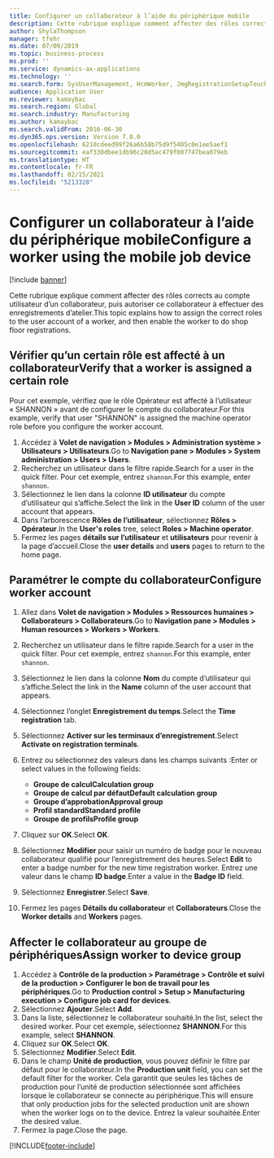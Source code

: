 ```yaml
---
title: Configurer un collaborateur à l’aide du périphérique mobile
description: Cette rubrique explique comment affecter des rôles corrects au compte utilisateur d’un collaborateur, puis autoriser ce collaborateur à effectuer des enregistrements d’atelier.
author: ShylaThompson
manager: tfehr
ms.date: 07/09/2019
ms.topic: business-process
ms.prod: ''
ms.service: dynamics-ax-applications
ms.technology: ''
ms.search.form: SysUserManagement, HcmWorker, JmgRegistrationSetupTouch, JmgRegistrationSetupAssignUsers
audience: Application User
ms.reviewer: kamaybac
ms.search.region: Global
ms.search.industry: Manufacturing
ms.author: kamaybac
ms.search.validFrom: 2016-06-30
ms.dyn365.ops.version: Version 7.0.0
ms.openlocfilehash: 6210cdeed99f26a6b58b75d9f5405c0e1ee5aef1
ms.sourcegitcommit: eaf330dbee1db96c20d5ac479f007747bea079eb
ms.translationtype: HT
ms.contentlocale: fr-FR
ms.lasthandoff: 02/15/2021
ms.locfileid: "5213328"
---
```

# <a name="configure-a-worker-using-the-mobile-job-device"></a><span data-ttu-id="0b57b-103">Configurer un collaborateur à l’aide du périphérique mobile</span><span class="sxs-lookup"><span data-stu-id="0b57b-103">Configure a worker using the mobile job device</span></span>

[!include [banner](../../includes/banner.md)]

<span data-ttu-id="0b57b-104">Cette rubrique explique comment affecter des rôles corrects au compte utilisateur d’un collaborateur, puis autoriser ce collaborateur à effectuer des enregistrements d’atelier.</span><span class="sxs-lookup"><span data-stu-id="0b57b-104">This topic explains how to assign the correct roles to the user account of a worker, and then enable the worker to do shop floor registrations.</span></span>

## <a name="verify-that-a-worker-is-assigned-a-certain-role"></a><span data-ttu-id="0b57b-105">Vérifier qu’un certain rôle est affecté à un collaborateur</span><span class="sxs-lookup"><span data-stu-id="0b57b-105">Verify that a worker is assigned a certain role</span></span>

<span data-ttu-id="0b57b-106">Pour cet exemple, vérifiez que le rôle Opérateur est affecté à l’utilisateur « SHANNON » avant de configurer le compte du collaborateur.</span><span class="sxs-lookup"><span data-stu-id="0b57b-106">For this example, verify that user "SHANNON" is assigned the machine operator role before you configure the worker account.</span></span>

1. <span data-ttu-id="0b57b-107">Accédez à **Volet de navigation > Modules > Administration système > Utilisateurs > Utilisateurs**.</span><span class="sxs-lookup"><span data-stu-id="0b57b-107">Go to **Navigation pane > Modules > System administration > Users > Users**.</span></span>
2. <span data-ttu-id="0b57b-108">Recherchez un utilisateur dans le filtre rapide.</span><span class="sxs-lookup"><span data-stu-id="0b57b-108">Search for a user in the quick filter.</span></span> <span data-ttu-id="0b57b-109">Pour cet exemple, entrez `shannon`.</span><span class="sxs-lookup"><span data-stu-id="0b57b-109">For this example, enter `shannon`.</span></span>
3. <span data-ttu-id="0b57b-110">Sélectionnez le lien dans la colonne **ID utilisateur** du compte d’utilisateur qui s’affiche.</span><span class="sxs-lookup"><span data-stu-id="0b57b-110">Select the link in the **User ID** column of the user account that appears.</span></span>
4. <span data-ttu-id="0b57b-111">Dans l’arborescence **Rôles de l’utilisateur**, sélectionnez **Rôles > Opérateur**.</span><span class="sxs-lookup"><span data-stu-id="0b57b-111">In the **User's roles** tree, select **Roles > Machine operator**.</span></span>
5. <span data-ttu-id="0b57b-112">Fermez les pages **détails sur l’utilisateur** et **utilisateurs** pour revenir à la page d’accueil.</span><span class="sxs-lookup"><span data-stu-id="0b57b-112">Close the **user details** and **users** pages to return to the home page.</span></span>

## <a name="configure-worker-account"></a><span data-ttu-id="0b57b-113">Paramétrer le compte du collaborateur</span><span class="sxs-lookup"><span data-stu-id="0b57b-113">Configure worker account</span></span>
1. <span data-ttu-id="0b57b-114">Allez dans **Volet de navigation > Modules > Ressources humaines > Collaborateurs > Collaborateurs**.</span><span class="sxs-lookup"><span data-stu-id="0b57b-114">Go to **Navigation pane > Modules > Human resources > Workers > Workers**.</span></span>
2. <span data-ttu-id="0b57b-115">Recherchez un utilisateur dans le filtre rapide.</span><span class="sxs-lookup"><span data-stu-id="0b57b-115">Search for a user in the quick filter.</span></span> <span data-ttu-id="0b57b-116">Pour cet exemple, entrez `shannon`.</span><span class="sxs-lookup"><span data-stu-id="0b57b-116">For this example, enter `shannon`.</span></span>
3. <span data-ttu-id="0b57b-117">Sélectionnez le lien dans la colonne **Nom** du compte d’utilisateur qui s’affiche.</span><span class="sxs-lookup"><span data-stu-id="0b57b-117">Select the link in the **Name** column of the user account that appears.</span></span>
4. <span data-ttu-id="0b57b-118">Sélectionnez l’onglet **Enregistrement du temps**.</span><span class="sxs-lookup"><span data-stu-id="0b57b-118">Select the **Time registration** tab.</span></span>
5. <span data-ttu-id="0b57b-119">Sélectionnez **Activer sur les terminaux d’enregistrement**.</span><span class="sxs-lookup"><span data-stu-id="0b57b-119">Select **Activate on registration terminals**.</span></span>
6. <span data-ttu-id="0b57b-120">Entrez ou sélectionnez des valeurs dans les champs suivants :</span><span class="sxs-lookup"><span data-stu-id="0b57b-120">Enter or select values in the following fields:</span></span>  

    - <span data-ttu-id="0b57b-121">**Groupe de calcul**</span><span class="sxs-lookup"><span data-stu-id="0b57b-121">**Calculation group**</span></span>  
    - <span data-ttu-id="0b57b-122">**Groupe de calcul par défaut**</span><span class="sxs-lookup"><span data-stu-id="0b57b-122">**Default calculation group**</span></span>  
    - <span data-ttu-id="0b57b-123">**Groupe d’approbation**</span><span class="sxs-lookup"><span data-stu-id="0b57b-123">**Approval group**</span></span>  
    - <span data-ttu-id="0b57b-124">**Profil standard**</span><span class="sxs-lookup"><span data-stu-id="0b57b-124">**Standard profile**</span></span>  
    - <span data-ttu-id="0b57b-125">**Groupe de profils**</span><span class="sxs-lookup"><span data-stu-id="0b57b-125">**Profile group**</span></span>  

7. <span data-ttu-id="0b57b-126">Cliquez sur **OK**.</span><span class="sxs-lookup"><span data-stu-id="0b57b-126">Select **OK**.</span></span>
8. <span data-ttu-id="0b57b-127">Sélectionnez **Modifier** pour saisir un numéro de badge pour le nouveau collaborateur qualifié pour l’enregistrement des heures.</span><span class="sxs-lookup"><span data-stu-id="0b57b-127">Select **Edit** to enter a badge number for the new time registration worker.</span></span> <span data-ttu-id="0b57b-128">Entrez une valeur dans le champ **ID badge**.</span><span class="sxs-lookup"><span data-stu-id="0b57b-128">Enter a value in the **Badge ID** field.</span></span>
9. <span data-ttu-id="0b57b-129">Sélectionnez **Enregistrer**.</span><span class="sxs-lookup"><span data-stu-id="0b57b-129">Select **Save**.</span></span>
10. <span data-ttu-id="0b57b-130">Fermez les pages **Détails du collaborateur** et **Collaborateurs**.</span><span class="sxs-lookup"><span data-stu-id="0b57b-130">Close the **Worker details** and **Workers** pages.</span></span>

## <a name="assign-worker-to-device-group"></a><span data-ttu-id="0b57b-131">Affecter le collaborateur au groupe de périphériques</span><span class="sxs-lookup"><span data-stu-id="0b57b-131">Assign worker to device group</span></span>
1. <span data-ttu-id="0b57b-132">Accédez à **Contrôle de la production > Paramétrage > Contrôle et suivi de la production > Configurer le bon de travail pour les périphériques**.</span><span class="sxs-lookup"><span data-stu-id="0b57b-132">Go to **Production control > Setup > Manufacturing execution > Configure job card for devices**.</span></span>
2. <span data-ttu-id="0b57b-133">Sélectionnez **Ajouter**.</span><span class="sxs-lookup"><span data-stu-id="0b57b-133">Select **Add**.</span></span>
3. <span data-ttu-id="0b57b-134">Dans la liste, sélectionnez le collaborateur souhaité.</span><span class="sxs-lookup"><span data-stu-id="0b57b-134">In the list, select the desired worker.</span></span> <span data-ttu-id="0b57b-135">Pour cet exemple, sélectionnez **SHANNON**.</span><span class="sxs-lookup"><span data-stu-id="0b57b-135">For this example, select **SHANNON**.</span></span>
4. <span data-ttu-id="0b57b-136">Cliquez sur **OK**.</span><span class="sxs-lookup"><span data-stu-id="0b57b-136">Select **OK**.</span></span>
5. <span data-ttu-id="0b57b-137">Sélectionnez **Modifier**.</span><span class="sxs-lookup"><span data-stu-id="0b57b-137">Select **Edit**.</span></span>
6. <span data-ttu-id="0b57b-138">Dans le champ **Unité de production**, vous pouvez définir le filtre par défaut pour le collaborateur.</span><span class="sxs-lookup"><span data-stu-id="0b57b-138">In the **Production unit** field, you can set the default filter for the worker.</span></span> <span data-ttu-id="0b57b-139">Cela garantit que seules les tâches de production pour l’unité de production sélectionnée sont affichées lorsque le collaborateur se connecte au périphérique.</span><span class="sxs-lookup"><span data-stu-id="0b57b-139">This will ensure that only production jobs for the selected production unit are shown when the worker logs on to the device.</span></span> <span data-ttu-id="0b57b-140">Entrez la valeur souhaitée.</span><span class="sxs-lookup"><span data-stu-id="0b57b-140">Enter the desired value.</span></span>
7. <span data-ttu-id="0b57b-141">Fermez la page.</span><span class="sxs-lookup"><span data-stu-id="0b57b-141">Close the page.</span></span>



[!INCLUDE[footer-include](../../../includes/footer-banner.md)]